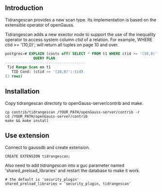 ## Introduction
Tidrangescan provides a new scan type. Its implementation is based on the extensible operator of openGauss.

Tidrangescan adds a new exector node to support the use of the inequality operator to access system column *ctid* of a relation. For example, WHERE ctid >= '(10,0)'; will return all tuples on page 10 and over.
``` sql
postgres=# EXPLAIN (costs off) SELECT * FROM t1 WHERE ctid >= '(10,0)';
             QUERY PLAN              
-------------------------------------
 Tid Range Scan on t1
   TID Cond: (ctid >= '(10,0)'::tid)
(2 rows)
```

## Installation
Copy tidrangescan directoty to openGauss-server/contrib and make.
```
cp contrib/tidrangescan /YOUR_PATH/openGauss-server/contrib -r
cd /YOUR_PATH/openGauss-server/contrib
make && make install
```
## Use extension
Connect to gaussdb and create extension.
```
CREATE EXTENSION tidrangescan;
```
Also need to add *tidrangescan* into a guc parameter named 'shared_preload_libraries' and restart the database to make it work.
```
# the default is 'security_plugin'
shared_preload_libraries = 'security_plugin, tidrangescan'
```